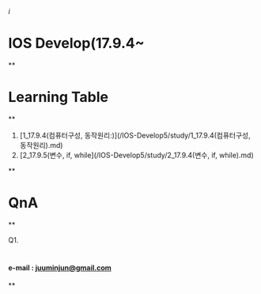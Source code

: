 *i*

# IOS Develop(17.9.4~

**

#### 
####
####




# Learning Table
**

1. [1_17.9.4(컴퓨터구성, 동작원리:)](/IOS-Develop5/study/1_17.9.4(컴퓨터구성, 동작원리).md)
2. [2_17.9.5(변수, if, while](/IOS-Develop5/study/2_17.9.4(변수, if, while).md)


**
# QnA
**

Q1.







#
#
#
#### e-mail : <juuminjun@gmail.com>
**
